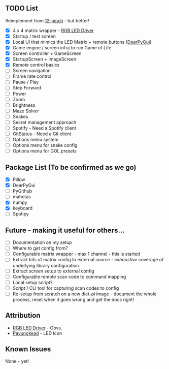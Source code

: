 ## TODO List

Reimplement from [12-pinch](https://github.com/null-loop/12-pinch) - but better!

* [x] 4 x 4 matrix wrapper - [RGB LED Driver](https://github.com/hzeller/rpi-rgb-led-matrix)
* [x] Startup / test screen
* [x] Local UI that mimics the LED Matrix + remote buttons ([DearPyGui](https://github.com/hoffstadt/DearPyGui))
* [x] Game engine / screen infra to run Game of Life
* [x] Screen controller + GameScreen
* [x] StartupScreen + ImageScreen
* [x] Remote control basics
* [ ] Screen navigation
* [ ] Frame rate control
* [ ] Pause / Play
* [ ] Step Forward
* [ ] Power
* [ ] Zoom
* [ ] Brightness
* [ ] Maze Solver
* [ ] Snakes
* [ ] Secret management approach
* [ ] Spotify - Need a Spotify client
* [ ] GitStatus - Need a Git client
* [ ] Options menu system
* [ ] Options menu for snake config
* [ ] Options menu for GOL presets

## Package List (To be confirmed as we go)

* [x] Pillow
* [x] DearPyGui
* [ ] PyGithub
* [ ] mahotas
* [x] numpy
* [x] keyboard
* [ ] Spotipy

## Future - making it useful for others...

* [ ] Documentation on my setup
* [ ] Where to get config from?
* [ ] Configurable matrix wrapper - max 1 channel - this is started
* [ ] Extract bits of matrix config to external source - _exhaustive_ coverage of underlying library configuration
* [ ] Extract screen setup to external config
* [ ] Configurable remote scan code to command mapping
* [ ] Local setup script?
* [ ] Script / CLI tool for capturing scan codes to config
* [ ] Re-setup from scratch on a new diet-pi image - document the whole process, reset when it goes wrong and get the docs right!

## Attribution

* [RGB LED Driver](https://github.com/hzeller/rpi-rgb-led-matrix) - Obvs.
* [Payungkead](https://www.flaticon.com/authors/payungkead) - LED Icon

## Known Issues

None - yet!
